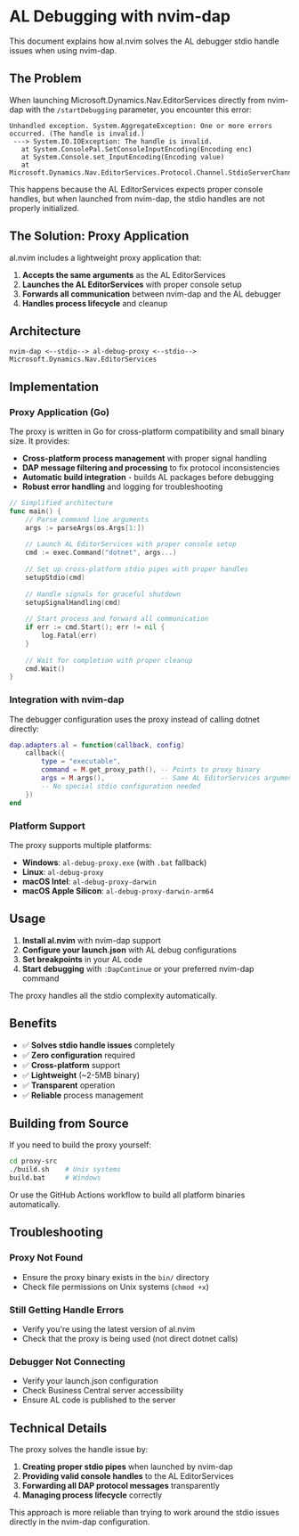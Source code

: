# AL Debugging with nvim-dap

This document explains how al.nvim solves the AL debugger stdio handle issues when using nvim-dap.

## The Problem

When launching Microsoft.Dynamics.Nav.EditorServices directly from nvim-dap with the `/startDebugging` parameter, you encounter this error:

```
Unhandled exception. System.AggregateException: One or more errors occurred. (The handle is invalid.)
 ---> System.IO.IOException: The handle is invalid.
   at System.ConsolePal.SetConsoleInputEncoding(Encoding enc)
   at System.Console.set_InputEncoding(Encoding value)
   at Microsoft.Dynamics.Nav.EditorServices.Protocol.Channel.StdioServerChannel.Initialize(...)
```

This happens because the AL EditorServices expects proper console handles, but when launched from nvim-dap, the stdio handles are not properly initialized.

## The Solution: Proxy Application

al.nvim includes a lightweight proxy application that:

1. **Accepts the same arguments** as the AL EditorServices
2. **Launches the AL EditorServices** with proper console setup
3. **Forwards all communication** between nvim-dap and the AL debugger
4. **Handles process lifecycle** and cleanup

## Architecture

```
nvim-dap <--stdio--> al-debug-proxy <--stdio--> Microsoft.Dynamics.Nav.EditorServices
```

## Implementation

### Proxy Application (Go)

The proxy is written in Go for cross-platform compatibility and small binary size. It provides:

- **Cross-platform process management** with proper signal handling
- **DAP message filtering and processing** to fix protocol inconsistencies
- **Automatic build integration** - builds AL packages before debugging
- **Robust error handling** and logging for troubleshooting

```go
// Simplified architecture
func main() {
    // Parse command line arguments
    args := parseArgs(os.Args[1:])
    
    // Launch AL EditorServices with proper console setup
    cmd := exec.Command("dotnet", args...)
    
    // Set up cross-platform stdio pipes with proper handles
    setupStdio(cmd)
    
    // Handle signals for graceful shutdown
    setupSignalHandling(cmd)
    
    // Start process and forward all communication
    if err := cmd.Start(); err != nil {
        log.Fatal(err)
    }
    
    // Wait for completion with proper cleanup
    cmd.Wait()
}
```

### Integration with nvim-dap

The debugger configuration uses the proxy instead of calling dotnet directly:

```lua
dap.adapters.al = function(callback, config)
    callback({
        type = "executable",
        command = M.get_proxy_path(), -- Points to proxy binary
        args = M.args(),              -- Same AL EditorServices arguments
        -- No special stdio configuration needed
    })
end
```

### Platform Support

The proxy supports multiple platforms:

- **Windows**: `al-debug-proxy.exe` (with `.bat` fallback)
- **Linux**: `al-debug-proxy`
- **macOS Intel**: `al-debug-proxy-darwin`
- **macOS Apple Silicon**: `al-debug-proxy-darwin-arm64`

## Usage

1. **Install al.nvim** with nvim-dap support
2. **Configure your launch.json** with AL debug configurations
3. **Set breakpoints** in your AL code
4. **Start debugging** with `:DapContinue` or your preferred nvim-dap command

The proxy handles all the stdio complexity automatically.

## Benefits

- ✅ **Solves stdio handle issues** completely
- ✅ **Zero configuration** required
- ✅ **Cross-platform** support
- ✅ **Lightweight** (~2-5MB binary)
- ✅ **Transparent** operation
- ✅ **Reliable** process management

## Building from Source

If you need to build the proxy yourself:

```bash
cd proxy-src
./build.sh    # Unix systems
build.bat     # Windows
```

Or use the GitHub Actions workflow to build all platform binaries automatically.

## Troubleshooting

### Proxy Not Found
- Ensure the proxy binary exists in the `bin/` directory
- Check file permissions on Unix systems (`chmod +x`)

### Still Getting Handle Errors
- Verify you're using the latest version of al.nvim
- Check that the proxy is being used (not direct dotnet calls)

### Debugger Not Connecting
- Verify your launch.json configuration
- Check Business Central server accessibility
- Ensure AL code is published to the server

## Technical Details

The proxy solves the handle issue by:

1. **Creating proper stdio pipes** when launched by nvim-dap
2. **Providing valid console handles** to the AL EditorServices
3. **Forwarding all DAP protocol messages** transparently
4. **Managing process lifecycle** correctly

This approach is more reliable than trying to work around the stdio issues directly in the nvim-dap configuration.
